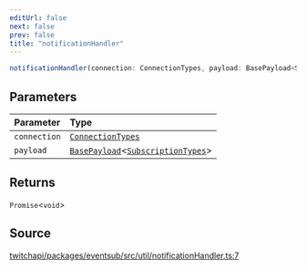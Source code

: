 ```yaml
---
editUrl: false
next: false
prev: false
title: "notificationHandler"
---
```


```ts
notificationHandler(connection: ConnectionTypes, payload: BasePayload<SubscriptionTypes>): Promise<void>
```

## Parameters

| Parameter | Type |
| :------ | :------ |
| `connection` | [`ConnectionTypes`](../type-aliases/ConnectionTypes.md) |
| `payload` | [`BasePayload`](../interfaces/BasePayload.md)\<[`SubscriptionTypes`](../enumerations/SubscriptionTypes.md)\> |

## Returns

`Promise`\<`void`\>

## Source

[twitchapi/packages/eventsub/src/util/notificationHandler.ts:7](https://github.com/pablornc/twitchapi//blob/b274026/packages/eventsub/src/util/notificationHandler.ts#L7)
